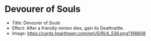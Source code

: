 # Devourer of Souls
- Title:  Devourer of Souls
- Effect:  After a friendly minion dies, gain its Deathrattle.
- Image:  https://cards.hearthpwn.com/enUS/RLK_538.png?198608
